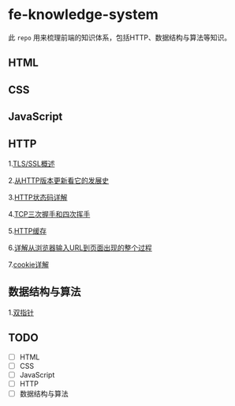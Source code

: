 # fe-knowledge-system
此 `repo` 用来梳理前端的知识体系，包括HTTP、数据结构与算法等知识。

## HTML

## CSS

## JavaScript

## HTTP

1.[TLS/SSL概述](./HTTP/tsl-protocol-intro.md)

2.[从HTTP版本更新看它的发展史](./HTTP/http-all-kind-of-version-compare.md)

3.[HTTP状态码详解](./HTTP/http-statusCode-intro.md)

4.[TCP三次握手和四次挥手](./HTTP/tcp-protocol-intro.md)

5.[HTTP缓存](./HTTP/http-cache-intro.md)

6.[详解从浏览器输入URL到页面出现的整个过程](./HTTP/dive-into-page-render-process-when-input-url-for-browser.md)

7.[cookie详解](./HTTP/cookie-intro.md)

## 数据结构与算法
1.[双指针](./algorithm/twin-pointer.md)

## TODO
- [ ] HTML
- [ ] CSS
- [ ] JavaScript
- [ ] HTTP
- [ ] 数据结构与算法
